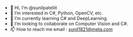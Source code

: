- 👋 Hi, I’m @sunilpateliit
- 👀 I’m interested in C#, Python, OpenCV, etc. 
- 🌱 I’m currently learning C# and DeepLearning.
- 💞️ I’m looking to collaborate on Computer Vision and C#.
- 📫 How to reach me email : sunil1821@meta.com 

<!---
sunilpateliit/sunilpateliit is a ✨ special ✨ repository because its `README.md` (this file) appears on your GitHub profile.
You can click the Preview link to take a look at your changes.
--->
